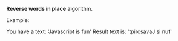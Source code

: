**Reverse words in place** algorithm.

Example:

You have a text: 'Javascript is fun'
Result text is: 'tpircsavaJ si nuf'